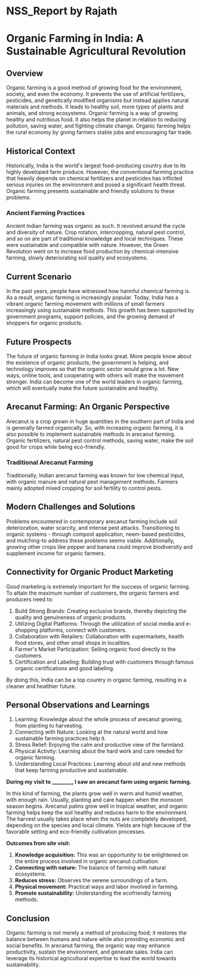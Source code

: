 # NSS_Report by Rajath


# Organic Farming in India: A Sustainable Agricultural Revolution

## Overview

Organic farming is a good method of growing food for the environment, society, and even the economy. It prevents the use of artificial fertilizers, pesticides, and genetically modified organisms but instead applies natural materials and methods. It leads to healthy soil, more types of plants and animals, and strong ecosystems. Organic farming is a way of growing healthy and nutritious food. It also helps the planet in relation to reducing pollution, saving water, and fighting climate change. Organic farming helps the rural economy by giving farmers stable jobs and encouraging fair trade.

## Historical Context

Historically, India is the world's largest food-producing country due to its highly developed farm produce. However, the conventional farming practice that heavily depends on chemical fertilizers and pesticides has inflicted serious injuries on the environment and posed a significant health threat. Organic farming presents sustainable and friendly solutions to these problems.

### Ancient Farming Practices

Ancient Indian farming was organic as such. It revolved around the cycle and diversity of nature. Crop rotation, intercropping, natural pest control, and so on are part of traditional knowledge and local techniques. These were sustainable and compatible with nature. However, the Green Revolution went on to increase food production by chemical-intensive farming, slowly deteriorating soil quality and ecosystems.

## Current Scenario

In the past years, people have witnessed how harmful chemical farming is. As a result, organic farming is increasingly popular. Today, India has a vibrant organic farming movement with millions of small farmers increasingly using sustainable methods. This growth has been supported by government programs, support policies, and the growing demand of shoppers for organic products.

## Future Prospects

The future of organic farming in India looks great. More people know about the existence of organic products; the government is helping, and technology improves so that the organic sector would grow a lot. New ways, online tools, and cooperating with others will make the movement stronger. India can become one of the world leaders in organic farming, which will eventually make the future sustainable and healthy.

## Arecanut Farming: An Organic Perspective

Arecanut is a crop grown in huge quantities in the southern part of India and is generally farmed organically. So, with increasing organic farming, it is also possible to implement sustainable methods in arecanut farming. Organic fertilizers, natural pest control methods, saving water, make the soil good for crops while being eco-friendly.

### Traditional Arecanut Farming

Traditionally, Indian arecanut farming was known for low chemical input, with organic manure and natural pest management methods. Farmers mainly adopted mixed cropping for soil fertility to control pests.

## Modern Challenges and Solutions

Problems encountered in contemporary arecanut farming include soil deterioration, water scarcity, and intense pest attacks. Transitioning to organic systems - through compost application, neem-based pesticides, and mulching-to address these problems seems viable. Additionally, growing other crops like pepper and banana could improve biodiversity and supplement income for organic farmers.

## Connectivity for Organic Product Marketing

Good marketing is extremely important for the success of organic farming. To attain the maximum number of customers, the organic farmers and producers need to:

1. Build Strong Brands: Creating exclusive brands, thereby depicting the quality and genuineness of organic products.
2. Utilizing Digital Platforms: Through the utilization of social media and e-shopping platforms, connect with customers.
3. Collaboration with Retailers: Collaboration with supermarkets, health food stores, and other small shops in localities.
4. Farmer's Market Participation: Selling organic food directly to the customers.
5. Certification and Labeling: Building trust with customers through famous organic certifications and good labeling.

By doing this, India can be a top country in organic farming, resulting in a cleaner and healthier future.

## Personal Observations and Learnings

1. Learning: Knowledge about the whole process of arecanut growing, from planting to harvesting.
2. Connecting with Nature: Looking at the natural world and how sustainable farming practices help it.
3. Stress Relief: Enjoying the calm and productive view of the farmland.
4. Physical Activity: Learning about the hard work and care needed for organic farming.
5. Understanding Local Practices: Learning about old and new methods that keep farming productive and sustainable.

**During my visit to ________, I saw an arecanut farm using organic farming.**  

In this kind of farming, the plants grow well in warm and humid weather, with enough rain. Usually, planting and care happen when the monsoon season begins. Arecanut palms grow well in tropical weather, and organic farming helps keep the soil healthy and reduces harm to the environment. The harvest usually takes place when the nuts are completely developed, depending on the species and local climate. Yields are high because of the favorable setting and eco-friendly cultivation processes.

**Outcomes from site visit:** 
1. **Knowledge acquisition:** This was an opportunity to be enlightened on the entire process involved in organic arecanut cultivation.
2. **Connecting with nature:** The balance of farming with natural ecosystems.
3. **Reduces stress:** Observes the serene surroundings of a farm. 
4. **Physical movement:** Practical ways and labor involved in farming. 
5. **Promote sustainability:** Understanding the ecofriendly farming methods.

## Conclusion

Organic farming is not merely a method of producing food; it restores the balance between humans and nature while also providing economic and social benefits. In arecanut farming, the organic way may enhance productivity, sustain the environment, and generate sales. India can leverage its historical agricultural expertise to lead the world towards sustainability.
